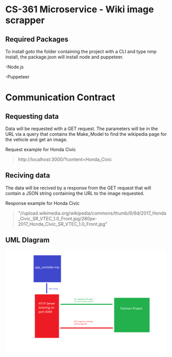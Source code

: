 # CS-361 Microservice - Wiki image scrapper

## Required Packages 

To install goto the folder containing the project with a CLI and type nmp install, the package.json will install node and puppeteer. 

-Node.js

-Puppeteer

# Communication Contract 

## Requesting data 
Data will be requested with a GET request. The parameters will be in the URL via a query that contains the Make_Model to find the wikipedia page for the vehicle and get an image.  

Request example for Honda Civic 
> http://localhost:3000/?content=Honda_Civic


## Reciving data 
The data will be recived by a response from the GET request that will contain a JSON string containing the URL to the image requested. 

Response example for Honda Civic
> "//upload.wikimedia.org/wikipedia/commons/thumb/6/6d/2017_Honda_Civic_SR_VTEC_1.0_Front.jpg/280px-2017_Honda_Civic_SR_VTEC_1.0_Front.jpg"

## UML DIagram 
![UML Diagram](UML-Diagram.png)
